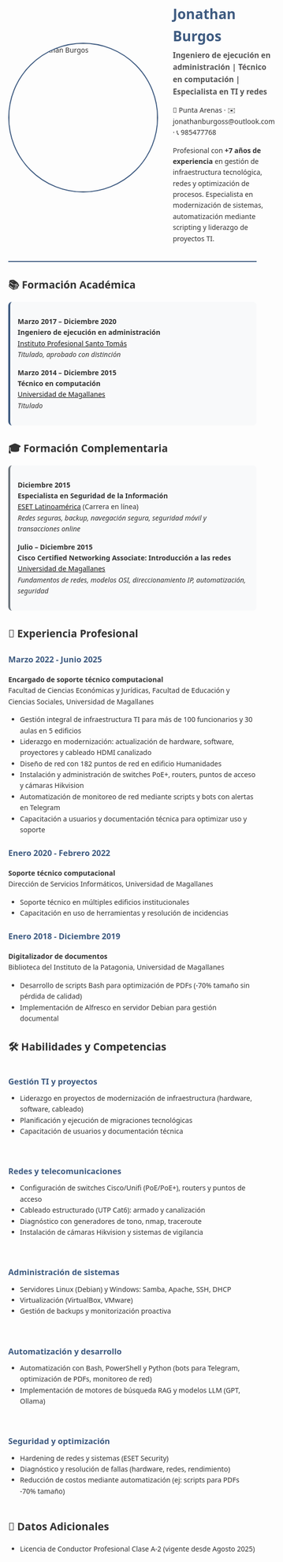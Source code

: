 <div style="font-family: 'Segoe UI', Tahoma, Geneva, Verdana, sans-serif; max-width: 800px; margin: 0 auto; color: #333; line-height: 1.6">

<div style="display: flex; align-items: center; gap: 30px; margin-bottom: 30px; border-bottom: 2px solid #3d5a80; padding-bottom: 20px">
  <div style="flex: 0 0 150px">
    <!-- Reemplaza con tu foto -->
    <img src="https://github.com/JTechOps/resume-jonathan-burgos/blob/main/images/1000019733.jpg" alt="Foto Jonathan Burgos" width="300" style="border-radius: 50%; border: 2px solid #3d5a80">
  </div>
  <div>
    <h1 style="color: #3d5a80; margin-bottom: 5px">Jonathan Burgos</h1>
    <h2 style="font-size: 1.1em; color: #555; margin-top: 0">Ingeniero de ejecución en administración | Técnico en computación | Especialista en TI y redes</h2>
    <p style="margin-bottom: 5px">📍 Punta Arenas · ✉️ jonathanburgoss@outlook.com · 📞 985477768</p>
    <p>Profesional con <strong>+7 años de experiencia</strong> en gestión de infraestructura tecnológica, redes y optimización de procesos. Especialista en modernización de sistemas, automatización mediante scripting y liderazgo de proyectos TI.</p>
  </div>
</div>

<div style="font-family: 'Segoe UI', Tahoma, sans-serif">

## 📚 Formación Académica

<div style="background: #f8f9fa; padding: 15px; border-radius: 8px; margin-bottom: 20px; border-left: 4px solid #3d5a80">

**Marzo 2017 – Diciembre 2020**  
**Ingeniero de ejecución en administración**  
[Instituto Profesional Santo Tomás](https://www.santotomas.cl)  
*Titulado, aprobado con distinción*  

**Marzo 2014 – Diciembre 2015**  
**Técnico en computación**  
[Universidad de Magallanes](https://www.umag.cl)  
*Titulado*  

</div>

## 🎓 Formación Complementaria

<div style="background: #f8f9fa; padding: 15px; border-radius: 8px; margin-bottom: 20px; border-left: 4px solid #6c757d">

**Diciembre 2015**  
**Especialista en Seguridad de la Información**  
[ESET Latinoamérica](https://www.eset.com/cl/educacion/) (Carrera en línea)  
*Redes seguras, backup, navegación segura, seguridad móvil y transacciones online*  

**Julio – Diciembre 2015**  
**Cisco Certified Networking Associate: Introducción a las redes**  
[Universidad de Magallanes](https://www.umag.cl)  
*Fundamentos de redes, modelos OSI, direccionamiento IP, automatización, seguridad*  

</div>

</div>

## 💼 Experiencia Profesional

### <span style="color: #3d5a80">Marzo 2022 - Junio 2025</span>  
**Encargado de soporte técnico computacional**  
Facultad de Ciencias Económicas y Jurídicas, Facultad de Educación y Ciencias Sociales, Universidad de Magallanes  
<ul style="margin-top: 5px">
  <li>Gestión integral de infraestructura TI para más de 100 funcionarios y 30 aulas en 5 edificios</li>
  <li>Liderazgo en modernización: actualización de hardware, software, proyectores y cableado HDMI canalizado</li>
  <li>Diseño de red con 182 puntos de red en edificio Humanidades</li>
  <li>Instalación y administración de switches PoE+, routers, puntos de acceso y cámaras Hikvision</li>
  <li>Automatización de monitoreo de red mediante scripts y bots con alertas en Telegram</li>
  <li>Capacitación a usuarios y documentación técnica para optimizar uso y soporte</li>
</ul>

### <span style="color: #3d5a80">Enero 2020 - Febrero 2022</span>  
**Soporte técnico computacional**  
Dirección de Servicios Informáticos, Universidad de Magallanes  
<ul style="margin-top: 5px">
  <li>Soporte técnico en múltiples edificios institucionales</li>
  <li>Capacitación en uso de herramientas y resolución de incidencias</li>
</ul>

### <span style="color: #3d5a80">Enero 2018 - Diciembre 2019</span>  
**Digitalizador de documentos**  
Biblioteca del Instituto de la Patagonia, Universidad de Magallanes  
<ul style="margin-top: 5px">
  <li>Desarrollo de scripts Bash para optimización de PDFs (-70% tamaño sin pérdida de calidad)</li>
  <li>Implementación de Alfresco en servidor Debian para gestión documental</li>
</ul>

## 🛠️ Habilidades y Competencias

<div style="display: grid; grid-template-columns: repeat(auto-fit, minmax(300px, 1fr)); gap: 20px; margin-bottom: 30px; font-family: 'Segoe UI', Tahoma, sans-serif">

<div>
<h3 style="color: #3d5a80; margin-bottom: 10px">Gestión TI y proyectos</h3>
<ul style="margin-top: 0">
  <li>Liderazgo en proyectos de modernización de infraestructura (hardware, software, cableado)</li>
  <li>Planificación y ejecución de migraciones tecnológicas</li>
  <li>Capacitación de usuarios y documentación técnica</li>
</ul>
</div>

<div>
<h3 style="color: #3d5a80; margin-bottom: 10px">Redes y telecomunicaciones</h3>
<ul style="margin-top: 0">
  <li>Configuración de switches Cisco/Unifi (PoE/PoE+), routers y puntos de acceso</li>
  <li>Cableado estructurado (UTP Cat6): armado y canalización</li>
  <li>Diagnóstico con generadores de tono, nmap, traceroute</li>
  <li>Instalación de cámaras Hikvision y sistemas de vigilancia</li>
</ul>
</div>

<div>
<h3 style="color: #3d5a80; margin-bottom: 10px">Administración de sistemas</h3>
<ul style="margin-top: 0">
  <li>Servidores Linux (Debian) y Windows: Samba, Apache, SSH, DHCP</li>
  <li>Virtualización (VirtualBox, VMware)</li>
  <li>Gestión de backups y monitorización proactiva</li>
</ul>
</div>

<div>
<h3 style="color: #3d5a80; margin-bottom: 10px">Automatización y desarrollo</h3>
<ul style="margin-top: 0">
  <li>Automatización con Bash, PowerShell y Python (bots para Telegram, optimización de PDFs, monitoreo de red)</li>
  <li>Implementación de motores de búsqueda RAG y modelos LLM (GPT, Ollama)</li>
</ul>
</div>

<div>
<h3 style="color: #3d5a80; margin-bottom: 10px">Seguridad y optimización</h3>
<ul style="margin-top: 0">
  <li>Hardening de redes y sistemas (ESET Security)</li>
  <li>Diagnóstico y resolución de fallas (hardware, redes, rendimiento)</li>
  <li>Reducción de costos mediante automatización (ej: scripts para PDFs -70% tamaño)</li>
</ul>
</div>

</div>

## 📝 Datos Adicionales  
- Licencia de Conductor Profesional Clase A-2 (vigente desde Agosto 2025)

</div>
